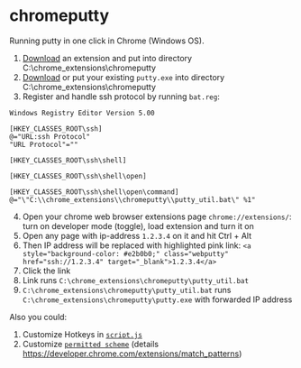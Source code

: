 # chromeputty
Running putty in one click in Chrome (Windows OS).

1. [Download](https://github.com/m0zart89/chromeputty/archive/master.zip) an extension and put into directory C:\chrome_extensions\chromeputty
2. [Download](https://www.putty.org/) or put your existing `putty.exe` into directory C:\chrome_extensions\chromeputty
3. Register and handle ssh protocol by running `bat.reg`:
```
Windows Registry Editor Version 5.00

[HKEY_CLASSES_ROOT\ssh]
@="URL:ssh Protocol"
"URL Protocol"=""

[HKEY_CLASSES_ROOT\ssh\shell]

[HKEY_CLASSES_ROOT\ssh\shell\open]

[HKEY_CLASSES_ROOT\ssh\shell\open\command]
@="\"C:\\chrome_extensions\\chromeputty\\putty_util.bat\" %1"

```
4. Open your chrome web browser extensions page `chrome://extensions/`: turn on developer mode (toggle), load extension and turn it on
5. Open any page with ip-address `1.2.3.4` on it and hit Ctrl + Alt
6. Then IP address will be replaced with highlighted pink link:
```<a style="background-color: #e2b0b0;" class="webputty" href="ssh://1.2.3.4" target="_blank">1.2.3.4</a>```
7. Click the link
8. Link runs `C:\chrome_extensions\chromeputty\putty_util.bat`
8. `C:\chrome_extensions\chromeputty\putty_util.bat` runs `C:\chrome_extensions\chromeputty\putty.exe` with forwarded IP address

Also you could:
1. Customize Hotkeys in [`script.js`](https://github.com/m0zart89/chromeputty/blob/master/script.js#L4)
2. Customize [`permitted scheme`](https://github.com/m0zart89/chromeputty/blob/master/manifest.json#L11) (details https://developer.chrome.com/extensions/match_patterns)
